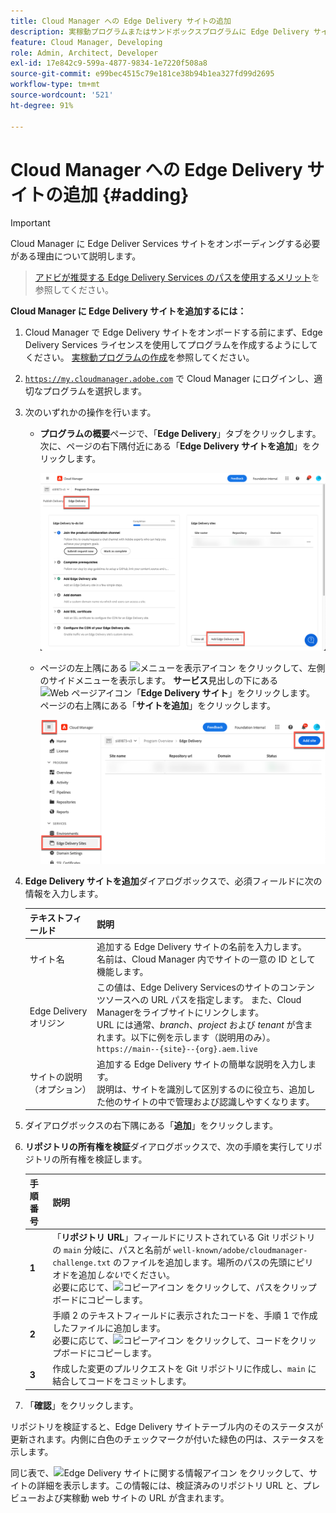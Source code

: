 ```yaml
---
title: Cloud Manager への Edge Delivery サイトの追加
description: 実稼動プログラムまたはサンドボックスプログラムに Edge Delivery サイトを追加する方法について説明します。
feature: Cloud Manager, Developing
role: Admin, Architect, Developer
exl-id: 17e842c9-599a-4877-9834-1e7220f508a8
source-git-commit: e99bec4515c79e181ce38b94b1ea327fd99d2695
workflow-type: tm+mt
source-wordcount: '521'
ht-degree: 91%

---
```


# Cloud Manager への Edge Delivery サイトの追加 {#adding}

>[!IMPORTANT]
>
>Cloud Manager に Edge Deliver Services サイトをオンボーディングする必要がある理由について説明します。
>>[アドビが推奨する Edge Delivery Services のパスを使用するメリット](/help/implementing/cloud-manager/edge-delivery/introduction-to-edge-delivery-services.md#recommended-path-eds)を参照してください。

**Cloud Manager に Edge Delivery サイトを追加するには：**

1. Cloud Manager で Edge Delivery サイトをオンボードする前にまず、Edge Delivery Services ライセンスを使用してプログラムを作成するようにしてください。
[実稼動プログラムの作成](/help/implementing/cloud-manager/getting-access-to-aem-in-cloud/creating-production-programs.md)を参照してください。
1. [`https://my.cloudmanager.adobe.com`](https://my.cloudmanager.adobe.com/) で Cloud Manager にログインし、適切なプログラムを選択します。
1. 次のいずれかの操作を行います。

   * **プログラムの概要**&#x200B;ページで、「**Edge Delivery**」タブをクリックします。次に、ページの右下隅付近にある「**Edge Delivery サイトを追加**」をクリックします。

     ![「Edge Delivery」タブからの Edge Delivery サイトの追加](/help/implementing/cloud-manager/assets/cm-eds-add1.png)

   * ページの左上隅にある ![メニューを表示アイコン](https://spectrum.adobe.com/static/icons/workflow_18/Smock_ShowMenu_18_N.svg) をクリックして、左側のサイドメニューを表示します。
**サービス**&#x200B;見出しの下にある ![Web ページアイコン](https://spectrum.adobe.com/static/icons/workflow_18/Smock_WebPages_18_N.svg)「**Edge Delivery サイト**」をクリックします。
ページの右上隅にある「**サイトを追加**」をクリックします。

     ![「Edge Delivery サイト」ボタンからの Edge Delivery サイトの追加](/help/implementing/cloud-manager/assets/cm-eds-add2.png)

1. **Edge Delivery サイトを追加**&#x200B;ダイアログボックスで、必須フィールドに次の情報を入力します。

   | テキストフィールド | 説明 |
   | - | --- |
   | サイト名 | 追加する Edge Delivery サイトの名前を入力します。<br>名前は、Cloud Manager 内でサイトの一意の ID として機能します。 |
   | Edge Delivery オリジン | この値は、Edge Delivery Servicesのサイトのコンテンツソースへの URL パスを指定します。 また、Cloud Managerをライブサイトにリンクします。<br>URL には通常、*branch*、*project* および *tenant* が含まれます。以下に例を示します（説明用のみ）。<br>`https://main--{site}--{org}.aem.live` |
   | サイトの説明（オプション） | 追加する Edge Delivery サイトの簡単な説明を入力します。<br>説明は、サイトを識別して区別するのに役立ち、追加した他のサイトの中で管理および認識しやすくなります。 |

1. ダイアログボックスの右下隅にある「**追加**」をクリックします。

1. **リポジトリの所有権を検証**&#x200B;ダイアログボックスで、次の手順を実行してリポジトリの所有権を検証します。

   | 手順番号 | 説明 |
   | - | - |
   | **1** | 「**リポジトリ URL**」フィールドにリストされている Git リポジトリの `main` 分岐に、パスと名前が `well-known/adobe/cloudmanager-challenge.txt` のファイルを追加します。場所のパスの先頭にピリオドを追加&#x200B;*しない*&#x200B;でください。<br>必要に応じて、![コピーアイコン](https://spectrum.adobe.com/static/icons/workflow_18/Smock_Copy_18_N.svg) をクリックして、パスをクリップボードにコピーします。 |
   | **2** | 手順 2 のテキストフィールドに表示されたコードを、手順 1 で作成したファイルに追加します。<br>必要に応じて、![コピーアイコン](https://spectrum.adobe.com/static/icons/workflow_18/Smock_Copy_18_N.svg) をクリックして、コードをクリップボードにコピーします。 |
   | **3** | 作成した変更のプルリクエストを Git リポジトリに作成し、`main` に結合してコードをコミットします。 |

1. 「**確認**」をクリックします。

リポジトリを検証すると、Edge Delivery サイトテーブル内のそのステータスが更新されます。内側に白色のチェックマークが付いた緑色の円は、ステータスを示します。

同じ表で、![Edge Delivery サイトに関する情報アイコン](https://spectrum.adobe.com/static/icons/workflow_18/Smock_InfoOutline_18_N.svg) をクリックして、サイトの詳細を表示します。この情報には、検証済みのリポジトリ URL と、プレビューおよび実稼動 web サイトの URL が含まれます。
